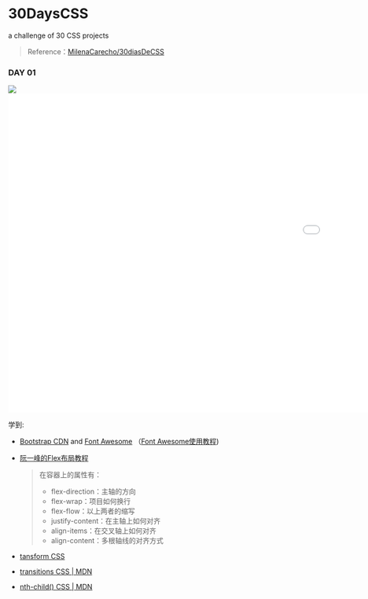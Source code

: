 # 30DaysCSS

a challenge of 30 CSS projects

> Reference：[MilenaCarecho/30diasDeCSS](https://github.com/MilenaCarecho/30diasDeCSS)

### DAY 01

![](https://j.gifs.com/pZlx82.gif)<iframe src='//gifs.com/embed/30dayscss-01-pZlx82' frameborder='0' scrolling='no' width='1800px' height='650px' style='-webkit-backface-visibility: hidden;-webkit-transform: scale(1);' ></iframe>

学到:

- [Bootstrap CDN](https://www.bootstrapcdn.com/) and [Font Awesome](https://fontawesome.com/) （[Font Awesome使用教程](https://www.runoob.com/font-awesome/fontawesome-tutorial.html))

- [阮一峰的Flex布局教程](https://www.ruanyifeng.com/blog/2015/07/flex-grammar.html)
  
  > 在容器上的属性有：
  > 
  > - flex-direction：主轴的方向
  > - flex-wrap：项目如何换行
  > - flex-flow：以上两者的缩写
  > - justify-content：在主轴上如何对齐
  > - align-items：在交叉轴上如何对齐
  > - align-content：多根轴线的对齐方式

- [tansform CSS](https://developer.mozilla.org/en-US/docs/Web/CSS/transform)

- [transitions CSS | MDN](https://developer.mozilla.org/en-US/docs/Web/CSS/CSS_Transitions/Using_CSS_transitions)

- [nth-child() CSS | MDN](https://developer.mozilla.org/en-US/docs/Web/CSS/:nth-child)
